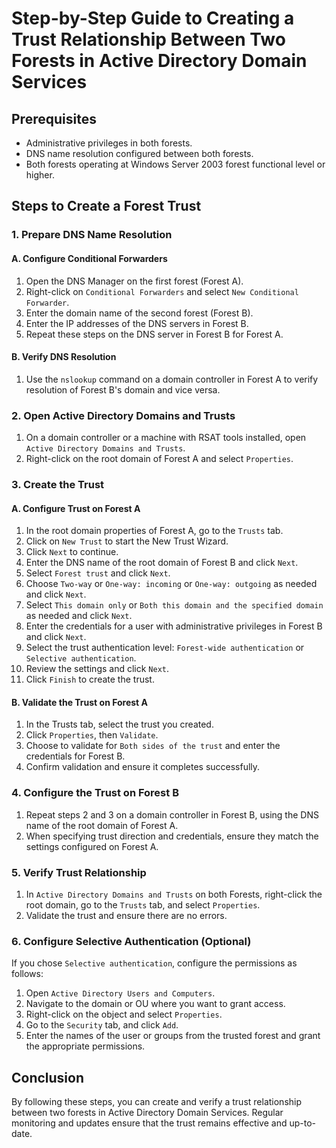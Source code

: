 # Step-by-Step Guide to Creating a Trust Relationship Between Two Forests in Active Directory Domain Services

## Prerequisites
- Administrative privileges in both forests.
- DNS name resolution configured between both forests.
- Both forests operating at Windows Server 2003 forest functional level or higher.

## Steps to Create a Forest Trust

### 1. Prepare DNS Name Resolution

#### A. Configure Conditional Forwarders
1. Open the DNS Manager on the first forest (Forest A).
2. Right-click on `Conditional Forwarders` and select `New Conditional Forwarder`.
3. Enter the domain name of the second forest (Forest B).
4. Enter the IP addresses of the DNS servers in Forest B.
5. Repeat these steps on the DNS server in Forest B for Forest A.

#### B. Verify DNS Resolution
1. Use the `nslookup` command on a domain controller in Forest A to verify resolution of Forest B's domain and vice versa.

### 2. Open Active Directory Domains and Trusts

1. On a domain controller or a machine with RSAT tools installed, open `Active Directory Domains and Trusts`.
2. Right-click on the root domain of Forest A and select `Properties`.

### 3. Create the Trust

#### A. Configure Trust on Forest A
1. In the root domain properties of Forest A, go to the `Trusts` tab.
2. Click on `New Trust` to start the New Trust Wizard.
3. Click `Next` to continue.
4. Enter the DNS name of the root domain of Forest B and click `Next`.
5. Select `Forest trust` and click `Next`.
6. Choose `Two-way` or `One-way: incoming` or `One-way: outgoing` as needed and click `Next`.
7. Select `This domain only` or `Both this domain and the specified domain` as needed and click `Next`.
8. Enter the credentials for a user with administrative privileges in Forest B and click `Next`.
9. Select the trust authentication level: `Forest-wide authentication` or `Selective authentication`.
10. Review the settings and click `Next`.
11. Click `Finish` to create the trust.

#### B. Validate the Trust on Forest A
1. In the Trusts tab, select the trust you created.
2. Click `Properties`, then `Validate`.
3. Choose to validate for `Both sides of the trust` and enter the credentials for Forest B.
4. Confirm validation and ensure it completes successfully.

### 4. Configure the Trust on Forest B

1. Repeat steps 2 and 3 on a domain controller in Forest B, using the DNS name of the root domain of Forest A.
2. When specifying trust direction and credentials, ensure they match the settings configured on Forest A.

### 5. Verify Trust Relationship

1. In `Active Directory Domains and Trusts` on both Forests, right-click the root domain, go to the `Trusts` tab, and select `Properties`.
2. Validate the trust and ensure there are no errors.

### 6. Configure Selective Authentication (Optional)

If you chose `Selective authentication`, configure the permissions as follows:
1. Open `Active Directory Users and Computers`.
2. Navigate to the domain or OU where you want to grant access.
3. Right-click on the object and select `Properties`.
4. Go to the `Security` tab, and click `Add`.
5. Enter the names of the user or groups from the trusted forest and grant the appropriate permissions.

## Conclusion
By following these steps, you can create and verify a trust relationship between two forests in Active Directory Domain Services. Regular monitoring and updates ensure that the trust remains effective and up-to-date.
